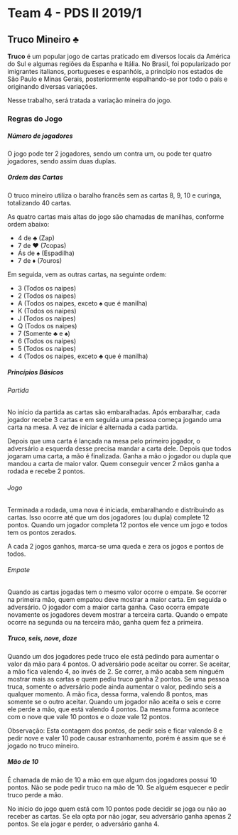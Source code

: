 # Team 4 - PDS ll 2019/1

## Truco Mineiro :clubs:

**Truco** é um popular jogo de cartas praticado em diversos locais da América do Sul e algumas regiões da Espanha e Itália. No Brasil, foi popularizado por imigrantes italianos, portugueses e espanhóis, a princípio nos estados de São Paulo e Minas Gerais, posteriormente espalhando-se por todo o país e originando diversas variações.

Nesse trabalho, será tratada a variação mineira do jogo.

### Regras do Jogo

##### Número de jogadores

O jogo pode ter 2 jogadores, sendo um contra um, ou pode ter quatro jogadores, sendo assim duas duplas.


##### Ordem das Cartas

O truco mineiro utiliza o baralho francês sem as cartas 8, 9, 10 e curinga, totalizando 40 cartas.

As quatro cartas mais altas do jogo são chamadas de manilhas, conforme ordem abaixo:

- 4 de :clubs: (Zap)
- 7 de :hearts: (7copas)
- Ás de :spades: (Espadilha)
- 7 de :diamonds: (7ouros)

Em seguida, vem as outras cartas, na seguinte ordem:

- 3 (Todos os naipes)
- 2 (Todos os naipes)
- A (Todos os naipes, exceto :spades: que é manilha)
- K (Todos os naipes)
- J (Todos os naipes)
- Q (Todos os naipes)
- 7 (Somente :clubs: e :spades:)
- 6 (Todos os naipes)
- 5 (Todos os naipes)
- 4 (Todos os naipes, exceto :clubs: que é manilha)


##### Princípios Básicos

###### Partida
No início da partida as cartas são embaralhadas. Após embaralhar, cada jogador recebe 3 cartas e em seguida uma pessoa começa jogando uma carta na mesa. A vez de iniciar é alternada a cada partida.

Depois que uma carta é lançada na mesa pelo primeiro jogador, o adversário a esquerda desse precisa mandar a carta dele. Depois que todos jogaram uma carta, a mão é finalizada. Ganha a mão o jogador ou dupla que mandou a carta de maior valor. Quem conseguir vencer 2 mãos ganha a rodada e recebe 2 pontos.

###### Jogo
Terminada a rodada, uma nova é iniciada, embaralhando e distribuíndo as cartas. Isso ocorre até que um dos jogadores (ou dupla) complete 12 pontos. Quando um jogador completa 12 pontos ele vence um jogo e todos tem os pontos zerados. 

A cada 2 jogos ganhos, marca-se uma queda e zera os jogos e pontos de todos.

###### Empate
Quando as cartas jogadas tem o mesmo valor ocorre o empate.
Se ocorrer na primeira mão, quem empatou deve mostrar a maior carta. Em seguida o adversário. O jogador com a maior carta ganha. Caso ocorra empate novamente os jogadores devem mostrar a terceira carta.
Quando o empate ocorre na segunda ou na terceira mão, ganha quem fez a primeira.


##### Truco, seis, nove, doze

Quando um dos jogadores pede truco ele está pedindo para aumentar o valor da mão para 4 pontos. O adversário pode aceitar ou correr. Se aceitar, a mão fica valendo 4, ao invés de 2. Se correr, a mão acaba sem ninguém mostrar mais as cartas e quem pediu truco ganha 2 pontos.
Se uma pessoa truca, somente o adversário pode ainda aumentar o valor, pedindo seis a qualquer momento. A mão fica, dessa forma, valendo 8 pontos, mas somente se o outro aceitar. Quando um jogador não aceita o seis e corre ele perde a mão, que está valendo 4 pontos.
Da mesma forma acontece com o nove que vale 10 pontos e o doze vale 12 pontos.

Observação: Esta contagem dos pontos, de pedir seis e ficar valendo 8 e pedir nove e valer 10 pode causar estranhamento, porém é assim que se é jogado no truco mineiro.


##### Mão de 10

É chamada de mão de 10 a mão em que algum dos jogadores possui 10 pontos. Não se pode pedir truco na mão de 10.
Se alguém esquecer e pedir truco perde a mão.

No início do jogo quem está com 10 pontos pode decidir se joga ou não ao receber as cartas.
Se ela opta por não jogar, seu adversário ganha apenas 2 pontos. Se ela jogar e perder, o adversário ganha 4.
